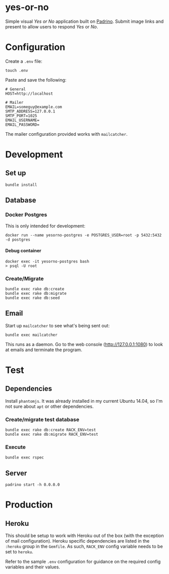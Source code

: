 yes-or-no
=========

Simple visual _Yes or No_ application built on [Padrino](http://padrinorb.com/).
Submit image links and present to allow users to respond _Yes_ or _No_.

# Configuration

Create a `.env` file:

```
touch .env
```

Paste and save the following:

```
# General
HOST=http://localhost

# Mailer
EMAIL=someguy@example.com
SMTP_ADDRESS=127.0.0.1
SMTP_PORT=1025
EMAIL_USERNAME=
EMAIL_PASSWORD=
```

The mailer configuration provided works with `mailcatcher`.

# Development

## Set up

```
bundle install
```

## Database

### Docker Postgres

This is only intended for development:

```
docker run --name yesorno-postgres -e POSTGRES_USER=root -p 5432:5432 -d postgres                                                                                                   
```

#### Debug container

```
docker exec -it yesorno-postgres bash
> psql -U root
```

### Create/Migrate

```
bundle exec rake db:create
bundle exec rake db:migrate
bundle exec rake db:seed
```

## Email

Start up `mailcatcher` to see what's being sent out:

```
bundle exec mailcatcher
```

This runs as a daemon. Go to the web console (http://127.0.0.1:1080) to look at emails and terminate the program.


# Test

## Dependencies

Install `phantomjs`. It was already installed in my current Ubuntu 14.04, so I'm not sure about `apt` or other dependencies.

### Create/migrate test database

```
bundle exec rake db:create RACK_ENV=test
bundle exec rake db:migrate RACK_ENV=test
```

### Execute

```
bundle exec rspec
```

## Server

```
padrino start -h 0.0.0.0
```

# Production

## Heroku

This should be setup to work with Heroku out of the box (with the exception of mail configuration). Heroku specific dependencies are listed in the `:heroku` group in the `Gemfile`. As such, `RACK_ENV` config variable needs to be set to `heroku`.

Refer to the sample `.env` configuration for guidance on the required config variables and their values.

